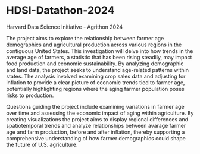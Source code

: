 # HDSI-Datathon-2024
Harvard Data Science Initiative - Agrithon 2024

The project aims to explore the relationship between farmer age demographics and agricultural production across various regions in the contiguous United States. This investigation will delve into how trends in the average age of farmers, a statistic that has been rising steadily, may impact food production and economic sustainability. By analyzing demographic and land data, the project seeks to understand age-related patterns within states. The analysis involved examining crop sales data and adjusting for inflation to provide a clear picture of economic trends tied to farmer age, potentially highlighting regions where the aging farmer population poses risks to production.

Questions guiding the project include examining variations in farmer age over time and assessing the economic impact of aging within agriculture. By creating visualizations the project aims to display regional differences and spatiotemporal trends and analyze relationships between
avarage farmer age and farm production, before and after inflation, thereby supporting a comprehensive understanding of how farmer demographics could shape the future of U.S. agriculture.
